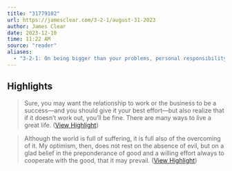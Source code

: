 ```yaml
---
title: "31779102"
url: https://jamesclear.com/3-2-1/august-31-2023
author: James Clear
date: 2023-12-10
time: 11:22 AM
source: "reader"
aliases:
  - "3-2-1: On being bigger than your problems, personal responsibility, and inner circle friendships"
---
```

## Highlights
> Sure, you may want the relationship to work or the business to be a success—and you should give it your best effort—but also realize that if it doesn’t work out, you’ll be fine. There are many ways to live a great life. ([View Highlight](https://read.readwise.io/read/01h993whvdrn6067bqgbd6p1y6))

> Although the world is full of suffering, it is full also of the overcoming of it. My optimism, then, does not rest on the absence of evil, but on a glad belief in the preponderance of good and a willing effort always to cooperate with the good, that it may prevail. ([View Highlight](https://read.readwise.io/read/01h993yp2s4djgyjrv2dkyc2b4))
